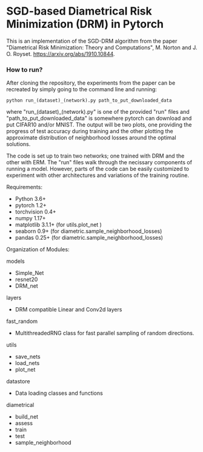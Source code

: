 # SGD-based Diametrical Risk Minimization (DRM) in Pytorch
This is an implementation of the SGD-DRM algorithm from the paper "Diametrical Risk Minimization: Theory and Computations", M. Norton and J. O. Royset. https://arxiv.org/abs/1910.10844. 

### How to run? 
After cloning the repository, the experiments from the paper can be recreated by simply going to the command line and running:

`python run_(dataset)_(network).py path_to_put_downloaded_data`

where "run_(dataset)_(network).py" is one of the provided "run" files and "path_to_put_downloaded_data" is somewhere pytorch can download and put CIFAR10 and/or MNIST. The output will be two plots, one providing the progress of test accuracy during training and the other plotting the approximate distribution of neighborhood losses around the optimal solutions. 

The code is set up to train two networks; one trained with DRM and the other with ERM. The "run" files walk through the necissary components of running a model. However, parts of the code can be easily customized to experiment with other architectures and variations of the training routine. 



Requirements:

- Python 3.6+
- pytorch 1.2+
- torchvision 0.4+
- numpy 1.17+
- matplotlib 3.1.1+ (for utils.plot_net )
- seaborn 0.9+ (for diametric.sample_neighborhood_losses)
- pandas 0.25+ (for diametric.sample_neighborhood_losses)


Organization of Modules:

models
  - Simple_Net
  - resnet20 
  - DRM_net

layers
  - DRM compatible Linear and Conv2d layers


fast_random
  - MultithreadedRNG class for fast parallel sampling of random directions.


utils
  - save_nets
  - load_nets
  - plot_net

datastore
  - Data loading classes and functions


diametrical
  - build_net 
  - assess
  - train
  - test
  - sample_neighborhood
